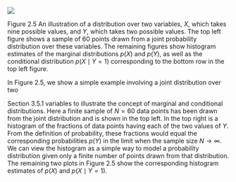 
![](https://cdn.mathpix.com/cropped/2024_05_10_755c14c4a9b1412fbd69g-1.jpg?height=1056&width=1490&top_left_y=260&top_left_x=134)

Figure 2.5 An illustration of a distribution over two variables, $X$, which takes nine possible values, and $Y$, which takes two possible values. The top left figure shows a sample of 60 points drawn from a joint probability distribution over these variables. The remaining figures show histogram estimates of the marginal distributions $p(X)$ and $p(Y)$, as well as the conditional distribution $p(X \mid Y=1)$ corresponding to the bottom row in the top left figure.

In Figure 2.5, we show a simple example involving a joint distribution over two

Section 3.5.1 variables to illustrate the concept of marginal and conditional distributions. Here a finite sample of $N=60$ data points has been drawn from the joint distribution and is shown in the top left. In the top right is a histogram of the fractions of data points having each of the two values of $Y$. From the definition of probability, these fractions would equal the corresponding probabilities $p(Y)$ in the limit when the sample size $N \rightarrow \infty$. We can view the histogram as a simple way to model a probability distribution given only a finite number of points drawn from that distribution. The remaining two plots in Figure 2.5 show the corresponding histogram estimates of $p(X)$ and $p(X \mid Y=1)$.